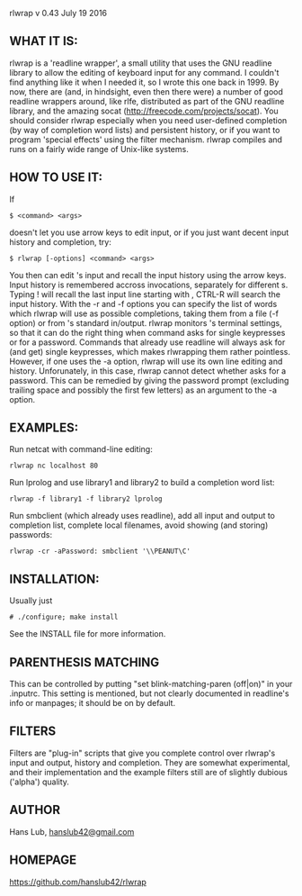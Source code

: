 rlwrap v 0.43  July 19 2016

## WHAT IT IS: 

rlwrap is a 'readline wrapper', a small utility that uses the GNU
readline library to allow the editing of keyboard input for any
command. I couldn't find anything like it when I needed it, so I wrote
this one back in 1999.  By now, there are (and, in hindsight, even
then there were) a number of good readline wrappers around, like rlfe,
distributed as part of the GNU readline library, and the amazing socat
(http://freecode.com/projects/socat). You should consider rlwrap 
especially when you need user-defined completion (by way of completion word
lists) and persistent history, or if you want to program 'special
effects' using the filter mechanism. rlwrap compiles and runs on a 
fairly wide range of Unix-like systems.

## HOW TO USE IT:
If 

    $ <command> <args>

doesn't let you use arrow keys to edit input, or if you just want
decent input history and completion, try:

    $ rlwrap [-options] <command> <args>

You then can edit <command>'s input and recall the input history using
the arrow keys.  Input history is remembered accross invocations,
separately for different <command>s. Typing !<prefix><TAB> will recall
the last input line starting with <prefix>, CTRL-R will search the
input history.  With the -r and -f options you can specify the list of
words which rlwrap will use as possible completions, taking them from a 
file (-f option) or from <command>'s standard in/output.
rlwrap monitors <command>'s terminal settings, so that it can do the
right thing when command asks for single keypresses or for a password.
Commands that already use readline will always ask for (and get)
single keypresses, which makes rlwrapping them rather
pointless. However, if one uses the -a option, rlwrap will use its own
line editing and history. Unforunately, in this case, rlwrap cannot
detect whether <command> asks for a password. This can be remedied by
giving the password prompt (excluding trailing space and possibly the
first few letters) as an argument to the -a option.
 
## EXAMPLES:
Run netcat with command-line editing:

    rlwrap nc localhost 80

Run lprolog and use library1 and library2 to build a completion word
list:
  
    rlwrap -f library1 -f library2 lprolog

Run smbclient (which already uses readline), add all input and output
to completion list, complete local filenames, avoid showing (and
storing) passwords:

    rlwrap -cr -aPassword: smbclient '\\PEANUT\C' 

## INSTALLATION:
Usually just

    # ./configure; make install

See the INSTALL file for more information.

## PARENTHESIS MATCHING 
This can be controlled by putting "set blink-matching-paren (off|on)"
in your .inputrc. This setting is mentioned, but not clearly
documented in readline's info or manpages; it should be on by default.

## FILTERS 
Filters are "plug-in" scripts that give you complete control
over rlwrap's input and output, history and completion. They are 
somewhat experimental, and their implementation and the example
filters still are of slightly dubious ('alpha') quality.

## AUTHOR
Hans Lub, hanslub42@gmail.com

## HOMEPAGE
https://github.com/hanslub42/rlwrap
